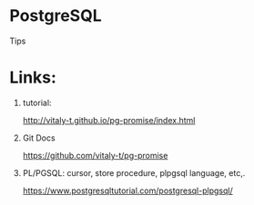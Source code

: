 # PostgreSQL
Tips

# Links:
1. tutorial:

    http://vitaly-t.github.io/pg-promise/index.html

2. Git Docs

    https://github.com/vitaly-t/pg-promise

3. PL/PGSQL: cursor, store procedure, plpgsql language, etc,.

    https://www.postgresqltutorial.com/postgresql-plpgsql/
